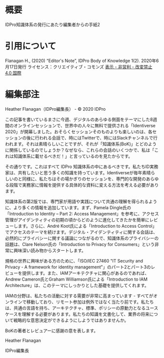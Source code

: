 # 概要
IDPro知識体系の発行にあたり編集者からの手紙2

# 引用について
Flanagan H., (2020) “Editor's Note”, IDPro Body of Knowledge 1(2).
2020年6月17日発行
ライセンス：クリエイティブ・コモンズ [表示 - 非営利 - 改変禁止 4.0 国際](https://creativecommons.org/licenses/by-nc-nd/4.0/deed.ja)

# 編集部注
Heather Flanagan（IDPro編集長） - © 2020 IDPro

この記事を書いているまさに今週、デジタルのあらゆる側面をテーマにした8週間のオンラインセッションで、世界中の人々に無料で提供される「Identiverse 2020」が開幕しました。おそらくセッションそのものよりも楽しいのは、各セッションの後に行われる会話で、時にはTwitterで、時にはSlackチャンネルで行われます。それは素晴らしいことですが、それが「知識体系(BoK)」とどのように関係しているのでしょうか？なぜなら、これらの会話のいくつかで、私は「これは知識体系に載せるべきだ！」と言っているのを見たからです。

その通りです。これはすべて IDPro 知識体系の中にあるべきです。私たちID実務家は、共有したいと思う多くの知識を持っています。Identiverseが毎年素晴らしいのと同様に、私たちはその場かぎりのセッションを、専門的な開発のあらゆる段階で実務家に情報を提供する具体的な資料に変える方法を考える必要があります。

知識体系の第2版では、専門家が用語や実践について共通の理解を得られるように、より多くの情報を追加しています。まず、Pamela Dingle氏の「Introduction to Identity – Part 2: Access Management」を参考に、アクセス管理がアイデンティティの初期の頃からどのように進化してきたかを簡単にレビューします。さらに、André Koot氏による「Introduction to Access Control」でアクセスのテーマを続けます。デジタル・アイデンティティに関する会話は、必然的にプライバシーに関する議論につながるので、知識体系のプライバシーの話題は、Clare Nelson氏の「Introduction to Privacy for Consumers」という非常に興味深い読み物からスタートします。

規格の世界に興味がある方のために、「ISO/IEC 27460 "IT Security and Privacy - A framework for identity management"」のパート2とパート3のレビューを提供します。また、IAMアーキテクチャに関心があるのであれば、Andrew Cameron氏とGraham Williamson氏による「Introduction to IAM Architecture」は、このテーマにしっかりとした基礎を提供してくれます。

IAMの分野は、私たちの活動に対する需要が非常に高まっています - すべてがオンラインで移動しており、リモート参加は例外ではなく当たり前です。私たちは、共通の言語を持ち、アーキテクチャ、標準、ポリシーの原動力となるユースケースを理解する必要があります。私たちの知識を文書化して、業界の将来について戦略的な意思決定ができるようにしようではありませんか。

BoKの著者とレビュアーに感謝の意を表します。

Heather Flanagan

IDPro編集長